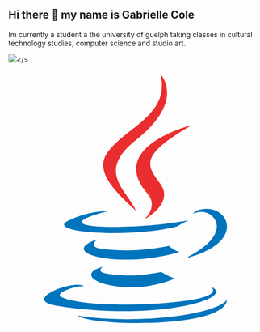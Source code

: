 ## Hi there 👋 my name is Gabrielle Cole

Im currently a student a the university of guelph taking classes in cultural technology studies, computer science and studio art.

<img src="http://www.w3.org/2000/svg" viewBox="0 0 128 128"><path fill="#a9bacd" d="M63 0C46 0 31 6 20 17A66 66 0 0 0 3 64c0 19 6 35 17 47 11 11 27 17 47 17 32 0 55-19 58-50v-1H86v1c-1 5-3 10-6 13s-7 5-13 5c-10 0-16-3-19-9s-4-14-4-22c0-11 2-20 6-25 3-6 8-8 15-8 6 0 11 1 14 4 4 3 6 8 7 14v1h39v-1c-2-16-8-28-18-37C96 4 82 0 63 0Zm0 2c19 0 33 4 42 13 10 8 16 19 18 34H87c-1-6-3-11-7-14-3-4-9-5-15-5-7 0-13 3-17 9s-6 15-6 26c0 8 1 17 4 23 4 6 10 10 21 10 6 0 11-2 14-6 3-3 5-8 6-13h36c-4 29-25 47-56 47-20 0-35-6-46-17A62 62 0 0 1 5 64c0-19 6-35 17-46C32 8 46 2 63 2Z" /></>&nbsp;

<svg xmlns="http://www.w3.org/2000/svg" viewBox="0 0 128 128"><path fill="#0074BD" d="M47.617 98.12s-4.767 2.774 3.397 3.71c9.892 1.13 14.947.968 25.845-1.092 0 0 2.871 1.795 6.873 3.351-24.439 10.47-55.308-.607-36.115-5.969zm-2.988-13.665s-5.348 3.959 2.823 4.805c10.567 1.091 18.91 1.18 33.354-1.6 0 0 1.993 2.025 5.132 3.131-29.542 8.64-62.446.68-41.309-6.336z"/><path fill="#EA2D2E" d="M69.802 61.271c6.025 6.935-1.58 13.17-1.58 13.17s15.289-7.891 8.269-17.777c-6.559-9.215-11.587-13.792 15.635-29.58 0 .001-42.731 10.67-22.324 34.187z"/><path fill="#0074BD" d="M102.123 108.229s3.529 2.91-3.888 5.159c-14.102 4.272-58.706 5.56-71.094.171-4.451-1.938 3.899-4.625 6.526-5.192 2.739-.593 4.303-.485 4.303-.485-4.953-3.487-32.013 6.85-13.743 9.815 49.821 8.076 90.817-3.637 77.896-9.468zM49.912 70.294s-22.686 5.389-8.033 7.348c6.188.828 18.518.638 30.011-.326 9.39-.789 18.813-2.474 18.813-2.474s-3.308 1.419-5.704 3.053c-23.042 6.061-67.544 3.238-54.731-2.958 10.832-5.239 19.644-4.643 19.644-4.643zm40.697 22.747c23.421-12.167 12.591-23.86 5.032-22.285-1.848.385-2.677.72-2.677.72s.688-1.079 2-1.543c14.953-5.255 26.451 15.503-4.823 23.725 0-.002.359-.327.468-.617z"/><path fill="#EA2D2E" d="M76.491 1.587S89.459 14.563 64.188 34.51c-20.266 16.006-4.621 25.13-.007 35.559-11.831-10.673-20.509-20.07-14.688-28.815C58.041 28.42 81.722 22.195 76.491 1.587z"/><path fill="#0074BD" d="M52.214 126.021c22.476 1.437 57-.8 57.817-11.436 0 0-1.571 4.032-18.577 7.231-19.186 3.612-42.854 3.191-56.887.874 0 .001 2.875 2.381 17.647 3.331z"/></svg>

